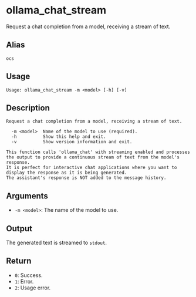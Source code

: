 # ollama_chat_stream

Request a chat completion from a model, receiving a stream of text.

## Alias

`ocs`

## Usage
```
Usage: ollama_chat_stream -m <model> [-h] [-v]
```

## Description
```
Request a chat completion from a model, receiving a stream of text.

  -m <model>  Name of the model to use (required).
  -h          Show this help and exit.
  -v          Show version information and exit.

This function calls 'ollama_chat' with streaming enabled and processes the output to provide a continuous stream of text from the model's response.
It is perfect for interactive chat applications where you want to display the response as it is being generated.
The assistant's response is NOT added to the message history.
```

## Arguments
* `-m <model>`: The name of the model to use.

## Output
The generated text is streamed to `stdout`.

## Return
* `0`: Success.
* `1`: Error.
* `2`: Usage error.
